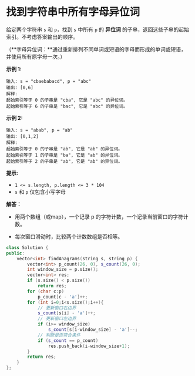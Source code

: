 # 找到字符串中所有字母异位词

给定两个字符串 `s` 和 `p`，找到 `s` 中所有 `p` 的 **异位词** 的子串，返回这些子串的起始索引。不考虑答案输出的顺序。

 （**字母异位词：**通过重新排列不同单词或短语的字母而形成的单词或短语，并使用所有原字母一次。）

**示例 1:**

```
输入: s = "cbaebabacd", p = "abc"
输出: [0,6]
解释:
起始索引等于 0 的子串是 "cba", 它是 "abc" 的异位词。
起始索引等于 6 的子串是 "bac", 它是 "abc" 的异位词。
```

 **示例 2:**

```
输入: s = "abab", p = "ab"
输出: [0,1,2]
解释:
起始索引等于 0 的子串是 "ab", 它是 "ab" 的异位词。
起始索引等于 1 的子串是 "ba", 它是 "ab" 的异位词。
起始索引等于 2 的子串是 "ab", 它是 "ab" 的异位词。
```

 

**提示:**

- `1 <= s.length, p.length <= 3 * 104`
- `s` 和 `p` 仅包含小写字母



**解答：**

- 用两个数组（或map），一个记录 p 的字符计数，一个记录当前窗口的字符计数。

- 每次窗口滑动时，比较两个计数数组是否相等。

```c++
class Solution {
public:
    vector<int> findAnagrams(string s, string p) {
        vector<int> p_count(26, 0), s_count(26, 0);
        int window_size = p.size();
        vector<int> res;
        if (s.size() < p.size()) 
            return res;
        for (char c:p)
            p_count[c - 'a']++;
        for (int i=0;i<s.size();i++){
            // 更新窗口右边界
            s_count[s[i] - 'a']++;
            // 更新窗口左边界
            if (i>= window_size)
                s_count[s[i-window_size] - 'a']--;
            // 判断是否符合条件
            if (s_count == p_count)
                res.push_back(i-window_size+1);
        }
        return res;
    }
};
```

